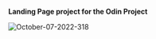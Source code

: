 **Landing Page project for the Odin Project**

![October-07-2022-318](https://user-images.githubusercontent.com/112093726/194544087-27d8ce21-673a-4eac-8f2e-734658930d38.gif)
